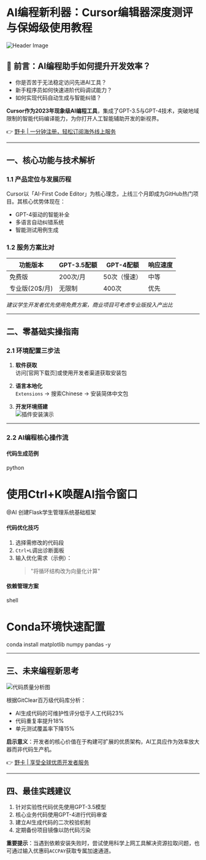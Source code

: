 # AI编程新利器：Cursor编辑器深度测评与保姆级使用教程

![Header Image](https://bbtdd.com/wp-content/uploads/img/56685665342261.webp)

## 🚀 前言：AI编程助手如何提升开发效率？
- 你是否苦于无法稳定访问先进AI工具？
- 新手程序员如何快速进阶代码调试能力？
- 如何实现代码自动生成与智能纠错？

**Cursor作为2023年现象级AI编程工具**，集成了GPT-3.5与GPT-4技术，突破地域限制的智能代码编译能力，为你打开人工智能辅助开发的新视界。

👉 [野卡 | 一分钟注册，轻松订阅海外线上服务](https://bbtdd.com/yeka)

---

## 一、核心功能与技术解析
### 1.1 产品定位与发展历程
Cursor以「AI-First Code Editor」为核心理念，上线三个月即成为GitHub热门项目。其核心优势体现在：
- GPT-4驱动的智能补全
- 多语言自动纠错系统
- 智能测试用例生成

### 1.2 服务方案比对
| 功能版本     | GPT-3.5配额 | GPT-4配额    | 响应速度 |
|------------|-------------|-------------|--------|
| 免费版       | 200次/月    | 50次（慢速） | 中等    |
| 专业版(20$/月)| 无限制      | 400次       | 优先    |

*建议学生开发者优先使用免费方案，商业项目可考虑专业版投入产出比*

---

## 二、零基础实操指南
### 2.1 环境配置三步法
1. **软件获取**  
   访问[官网下载页]或使用开发者渠道获取安装包

2. **语言本地化**  
   `Extensions` → 搜索Chinese → 安装简体中文包

3. **开发环境搭建**  
   ![插件安装演示](https://bbtdd.com/wp-content/uploads/img/0627263853.webp)

---

### 2.2 AI编程核心操作流
#### 代码生成范例
python
# 使用Ctrl+K唤醒AI指令窗口
@AI 创建Flask学生管理系统基础框架


#### 代码优化技巧
1. 选择需修改的代码段
2. `Ctrl+L`调出诊断面板
3. 输入优化需求（示例）：
   > "将循环结构改为向量化计算"

#### 依赖管理方案
shell
# Conda环境快速配置
conda install matplotlib numpy pandas -y


---

## 三、未来编程新思考
![代码质量分析图](https://bbtdd.com/wp-content/uploads/img/796631696.webp)

根据GitClear百万级代码库分析：
- AI生成代码的可维护性评分低于人工代码23%
- 代码重复率提升18%
- 单元测试覆盖率下降15%

**启示意义**：开发者的核心价值在于构建可扩展的优质架构，AI工具应作为效率放大器而非代码生产机。

👉 [野卡 | 享受全球优质开发者服务](https://bbtdd.com/yeka)

---

## 四、最佳实践建议
1. 针对实验性代码优先使用GPT-3.5模型
2. 核心业务代码使用GPT-4进行代码审查
3. 建立AI生成代码的二次校验机制
4. 定期备份项目镜像以防代码污染

**重要提示**：当遇到依赖安装失败时，尝试使用科学上网工具解决资源拉取问题，也可通过输入优惠码`ACCPAY`获取专属加速通道。